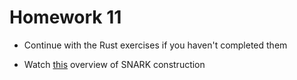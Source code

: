 # Homework 11

- Continue with the Rust exercises if you haven't completed them

- Watch [this](https://www.youtube.com/watch?v=bGEXYpt3sj0&list=PLS01nW3Rtgor_yJmQsGBZAg5XM4TSGpPs&index=3) overview of SNARK construction
